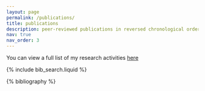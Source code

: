 ```yaml
---
layout: page
permalink: /publications/
title: publications
description: peer-reviewed publications in reversed chronological order. generated by jekyll-scholar.
nav: true
nav_order: 3
---
```


You can view a full list of my research activities [here](/research/)
<!-- _pages/publications.md -->

<!-- Bibsearch Feature -->

{% include bib_search.liquid %}

<div class="publications">

{% bibliography %}

</div>
